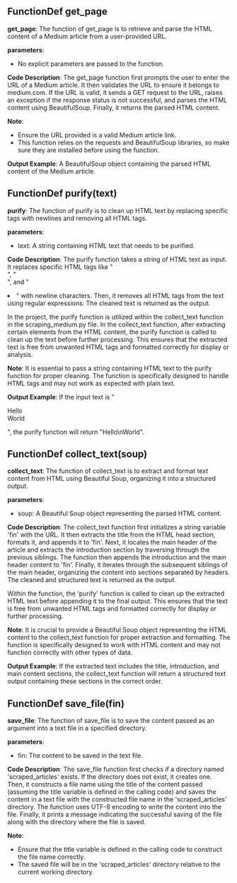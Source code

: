 ## FunctionDef get_page
**get_page**: The function of get_page is to retrieve and parse the HTML content of a Medium article from a user-provided URL.

**parameters**:
- No explicit parameters are passed to the function.

**Code Description**:
The get_page function first prompts the user to enter the URL of a Medium article. It then validates the URL to ensure it belongs to medium.com. If the URL is valid, it sends a GET request to the URL, raises an exception if the response status is not successful, and parses the HTML content using BeautifulSoup. Finally, it returns the parsed HTML content.

**Note**:
- Ensure the URL provided is a valid Medium article link.
- This function relies on the requests and BeautifulSoup libraries, so make sure they are installed before using the function.

**Output Example**:
A BeautifulSoup object containing the parsed HTML content of the Medium article.
## FunctionDef purify(text)
**purify**: The function of purify is to clean up HTML text by replacing specific tags with newlines and removing all HTML tags.

**parameters**:
- text: A string containing HTML text that needs to be purified.

**Code Description**:
The purify function takes a string of HTML text as input. It replaces specific HTML tags like "<br>", "<br/>", and "<li>" with newline characters. Then, it removes all HTML tags from the text using regular expressions. The cleaned text is returned as the output.

In the project, the purify function is utilized within the collect_text function in the scraping_medium.py file. In the collect_text function, after extracting certain elements from the HTML content, the purify function is called to clean up the text before further processing. This ensures that the extracted text is free from unwanted HTML tags and formatted correctly for display or analysis.

**Note**: It is essential to pass a string containing HTML text to the purify function for proper cleaning. The function is specifically designed to handle HTML tags and may not work as expected with plain text.

**Output Example**:
If the input text is "<p>Hello<br/>World</p>", the purify function will return "Hello\nWorld".
## FunctionDef collect_text(soup)
**collect_text**: The function of collect_text is to extract and format text content from HTML using Beautiful Soup, organizing it into a structured output.

**parameters**:
- soup: A Beautiful Soup object representing the parsed HTML content.

**Code Description**:
The collect_text function first initializes a string variable 'fin' with the URL. It then extracts the title from the HTML head section, formats it, and appends it to 'fin'. Next, it locates the main header of the article and extracts the introduction section by traversing through the previous siblings. The function then appends the introduction and the main header content to 'fin'. Finally, it iterates through the subsequent siblings of the main header, organizing the content into sections separated by headers. The cleaned and structured text is returned as the output.

Within the function, the 'purify' function is called to clean up the extracted HTML text before appending it to the final output. This ensures that the text is free from unwanted HTML tags and formatted correctly for display or further processing.

**Note**: It is crucial to provide a Beautiful Soup object representing the HTML content to the collect_text function for proper extraction and formatting. The function is specifically designed to work with HTML content and may not function correctly with other types of data.

**Output Example**:
If the extracted text includes the title, introduction, and main content sections, the collect_text function will return a structured text output containing these sections in the correct order.
## FunctionDef save_file(fin)
**save_file**: The function of save_file is to save the content passed as an argument into a text file in a specified directory.

**parameters**:
- fin: The content to be saved in the text file.

**Code Description**:
The save_file function first checks if a directory named 'scraped_articles' exists. If the directory does not exist, it creates one. Then, it constructs a file name using the title of the content passed (assuming the title variable is defined in the calling code) and saves the content in a text file with the constructed file name in the 'scraped_articles' directory. The function uses UTF-8 encoding to write the content into the file. Finally, it prints a message indicating the successful saving of the file along with the directory where the file is saved.

**Note**:
- Ensure that the title variable is defined in the calling code to construct the file name correctly.
- The saved file will be in the 'scraped_articles' directory relative to the current working directory.
